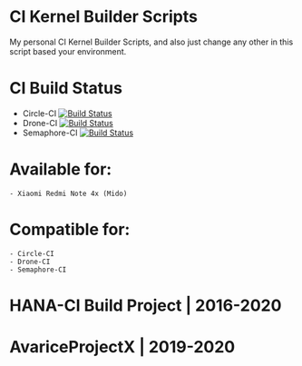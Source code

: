 # CI Kernel Builder Scripts

My personal CI Kernel Builder Scripts, and also just change any other in this script based your environment. 

# CI Build Status
- Circle-CI	[![Build Status](https://circleci.com/gh/Nicklas373/build_kernel.svg?style=svg)](https://circleci.com/gh/Nicklas373/build_kernel)
- Drone-CI	[![Build Status](https://cloud.drone.io/api/badges/drone-mirror/Drone-CI/status.svg)](https://cloud.drone.io/drone-mirror/Drone-CI)
- Semaphore-CI	[![Build Status](https://nicklas373.semaphoreci.com/badges/Semaphore-CI/branches/setup-semaphore.svg)](https://nicklas373.semaphoreci.com/badges/Semaphore-CI/branches/setup-semaphore.svg)

# Available for:
	- Xiaomi Redmi Note 4x (Mido)

# Compatible for:
	- Circle-CI
	- Drone-CI
	- Semaphore-CI

# HANA-CI Build Project | 2016-2020
# AvariceProjectX | 2019-2020

